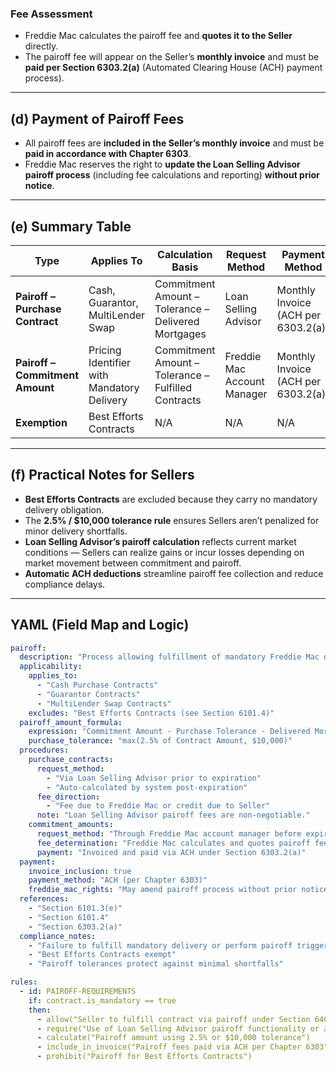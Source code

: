 
### Fee Assessment
- Freddie Mac calculates the pairoff fee and **quotes it to the Seller** directly.  
- The pairoff fee will appear on the Seller’s **monthly invoice** and must be **paid per Section 6303.2(a)** (Automated Clearing House (ACH) payment process).

---

## (d) Payment of Pairoff Fees

- All pairoff fees are **included in the Seller’s monthly invoice** and must be **paid in accordance with Chapter 6303**.  
- Freddie Mac reserves the right to **update the Loan Selling Advisor pairoff process** (including fee calculations and reporting) **without prior notice**.

---

## (e) Summary Table

| Type | Applies To | Calculation Basis | Request Method | Payment Method | Reference |
|------|-------------|------------------|----------------|----------------|------------|
| **Pairoff – Purchase Contract** | Cash, Guarantor, MultiLender Swap | Commitment Amount – Tolerance – Delivered Mortgages | Loan Selling Advisor | Monthly Invoice (ACH per 6303.2(a)) | 6401.1(b) |
| **Pairoff – Commitment Amount** | Pricing Identifier with Mandatory Delivery | Commitment Amount – Tolerance – Fulfilled Contracts | Freddie Mac Account Manager | Monthly Invoice (ACH per 6303.2(a)) | 6401.1(c) |
| **Exemption** | Best Efforts Contracts | N/A | N/A | N/A | 6101.4 |

---

## (f) Practical Notes for Sellers

- **Best Efforts Contracts** are excluded because they carry no mandatory delivery obligation.  
- The **2.5% / $10,000 tolerance rule** ensures Sellers aren’t penalized for minor delivery shortfalls.  
- **Loan Selling Advisor’s pairoff calculation** reflects current market conditions — Sellers can realize gains or incur losses depending on market movement between commitment and pairoff.  
- **Automatic ACH deductions** streamline pairoff fee collection and reduce compliance delays.  

---

## YAML (Field Map and Logic)
```yaml
pairoff:
  description: "Process allowing fulfillment of mandatory Freddie Mac delivery obligations by offsetting contracts instead of delivering Mortgages."
  applicability:
    applies_to:
      - "Cash Purchase Contracts"
      - "Guarantor Contracts"
      - "MultiLender Swap Contracts"
    excludes: "Best Efforts Contracts (see Section 6101.4)"
  pairoff_amount_formula:
    expression: "Commitment Amount - Purchase Tolerance - Delivered Mortgage Volume"
    purchase_tolerance: "max(2.5% of Contract Amount, $10,000)"
  procedures:
    purchase_contracts:
      request_method:
        - "Via Loan Selling Advisor prior to expiration"
        - "Auto-calculated by system post-expiration"
      fee_direction:
        - "Fee due to Freddie Mac or credit due to Seller"
      note: "Loan Selling Advisor pairoff fees are non-negotiable."
    commitment_amounts:
      request_method: "Through Freddie Mac account manager before expiration"
      fee_determination: "Freddie Mac calculates and quotes pairoff fee"
      payment: "Invoiced and paid via ACH under Section 6303.2(a)"
  payment:
    invoice_inclusion: true
    payment_method: "ACH (per Chapter 6303)"
    freddie_mac_rights: "May amend pairoff process without prior notice"
  references:
    - "Section 6101.3(e)"
    - "Section 6101.4"
    - "Section 6303.2(a)"
  compliance_notes:
    - "Failure to fulfill mandatory delivery or perform pairoff triggers nondelivery remedies"
    - "Best Efforts Contracts exempt"
    - "Pairoff tolerances protect against minimal shortfalls"

rules:
  - id: PAIROFF-REQUIREMENTS
    if: contract.is_mandatory == true
    then:
      - allow("Seller to fulfill contract via pairoff under Section 6401.1")
      - require("Use of Loan Selling Advisor pairoff functionality or account manager request")
      - calculate("Pairoff amount using 2.5% or $10,000 tolerance")
      - include_in_invoice("Pairoff fees paid via ACH per Chapter 6303")
      - prohibit("Pairoff for Best Efforts Contracts")
